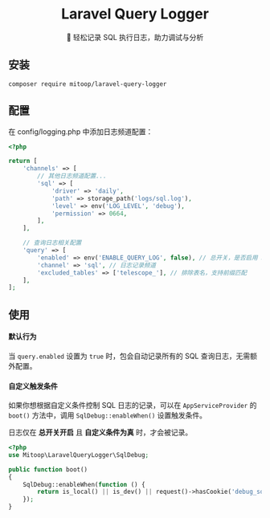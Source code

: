 <h1 align="center">Laravel Query Logger</h1>

<p align="center">🔮 轻松记录 SQL 执行日志，助力调试与分析</p>


## 安装
```shell
composer require mitoop/laravel-query-logger
```

## 配置
在 config/logging.php 中添加日志频道配置：
```php
<?php

return [
    'channels' => [
        // 其他日志频道配置...
        'sql' => [
            'driver' => 'daily',
            'path' => storage_path('logs/sql.log'),
            'level' => env('LOG_LEVEL', 'debug'),
            'permission' => 0664,
        ],
    ],

    // 查询日志相关配置
    'query' => [
        'enabled' => env('ENABLE_QUERY_LOG', false), // 总开关，是否启用 SQL 查询日志
        'channel' => 'sql', // 日志记录频道
        'excluded_tables' => ['telescope_'], // 排除表名，支持前缀匹配
    ],
];
```
## 使用
#### 默认行为
当 `query.enabled` 设置为 `true` 时，包会自动记录所有的 SQL 查询日志，无需额外配置。

#### 自定义触发条件
如果你想根据自定义条件控制 SQL 日志的记录，可以在 `AppServiceProvider` 的 `boot()` 方法中，调用 `SqlDebug::enableWhen()` 设置触发条件。

日志仅在 **总开关开启** 且 **自定义条件为真** 时，才会被记录。

```php
<?php
use Mitoop\LaravelQueryLogger\SqlDebug;

public function boot()
{
    SqlDebug::enableWhen(function () {
        return is_local() || is_dev() || request()->hasCookie('debug_sql');
    });
}
```

